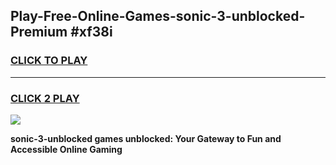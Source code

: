 
## Play-Free-Online-Games-sonic-3-unblocked-Premium #xf38i
<h3>
<a href="https://premium.freeplayer.one?title=sonic-3-unblocked&ref=8M">CLICK TO PLAY</a></h3>
<hr>

<h3>
<a href="https://premium.freeplayer.one?title=sonic-3-unblocked&ref=8M">CLICK 2 PLAY</a>
  
</h3>

<a href="https://premium.freeplayer.one?title=sonic-3-unblocked&ref=8M"><img src="https://clearcache.store/games.png"></a>


**sonic-3-unblocked games unblocked: Your Gateway to Fun and Accessible Online Gaming**
